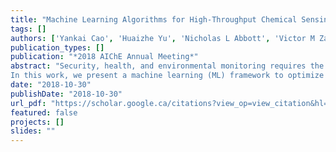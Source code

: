 ```yaml
---
title: "Machine Learning Algorithms for High-Throughput Chemical Sensing Using Liquid-Crystals"
tags: []
authors: ['Yankai Cao', 'Huaizhe Yu', 'Nicholas L Abbott', 'Victor M Zavala']
publication_types: []
publication: "*2018 AIChE Annual Meeting*"
abstract: "Security, health, and environmental monitoring requires the development of chemical sensing technologies that can be used in-situ and with limited equipment and human intervention. The impact of such technologies when deployed at a large scale can be significant; for instance, the U.S. Department of Energy Savannah River laboratory analyzes over 40,000 groundwater samples per year at a cost of $1,000 per sample ($40 million per year) [1]. Liquid crystals (LCs) are fluid phases with preferred molecular orientations, a so-called director, that undergo surface-driven ordering transitions in the presence of chemical species such as organophosphonates [2, 3, 4, 5, 6], chlorine, ammonia, and hydrogen sulfide [7]. The optical characteristics (features) of the LC transitions can be tailored and exploited to design chemical sensors. For instance, LCs can be designed to assume homeotropic (perpendicular) orientations on surfaces decorated with metal salts [2, 4, 8]. Chemical species that diffuse into the LCs and bind more strongly to the metal cations than the LC functional groups will trigger a transition of the LCs orientation from homeotropic to planar (see Figure 1) [9, 10, 11]. It is possible to manipulate the selectivity and response characteristics (e.g., dynamics) of the LC by tuning the binding energies of the LC functional groups (e.g., nitrile and pyridine groups) to the surface (e.g., Fe+3, La3+) [9, 10]. For instance, ordering transitions of LC sensors fabricated using a nematic LC called 4-cyano- 4’-penthylbiphenil (5CB) and surfaces presenting aluminum perchlorate salts have been studied in [12, 13, 14].
In this work, we present a machine learning (ML) framework to optimize the specificity and speed of LC-based chemical sensors. Specifically, we demonstrate that ML techniques can uncover valuable feature information from surface-driven LC orientational transitions triggered by the presence of different gas-phase analytes (and the corresponding optical responses) and can exploit such feature information to train accurate and automatic classifiers. We demonstrate the utility of the framework by designing an experimental LC system that exhibits similar optical responses to a stream of nitrogen containing either 10 ppmv dimethyl-methylphosphonate (DMMP) or 30% relative humidity (RH). The ML framework is used to process and classify thousands of images (optical micrographs) collected during the LC responses and we show that classification (sensing) accuracies of over 99% can be achieved. For the same experimental system, we demonstrate that traditional feature information used in characterizing LC responses (such as average brightness) can only achieve sensing accuracies of 60%. We also find that high accuracies can be achieved by using time snapshots collected early in the LC response, thus providing the ability to create fast sensors. We also show that the ML framework can be used to systematically analyze the quality of information embedded in LC responses and to filter out noise that arises from imperfect LC designs and from sample variations. We evaluate a range of classifiers and feature extraction methods and conclude that linear support vector machines are preferred and that high accuracies can only be achieved by simultaneously exploiting multiple sources of feature information."
date: "2018-10-30"
publishDate: "2018-10-30"
url_pdf: "https://scholar.google.ca/citations?view_op=view_citation&hl=zh-CN&user=M-s3mjAAAAAJ&cstart=80&citation_for_view=M-s3mjAAAAAJ:lSLTfruPkqcC"
featured: false
projects: []
slides: ""
---
```

